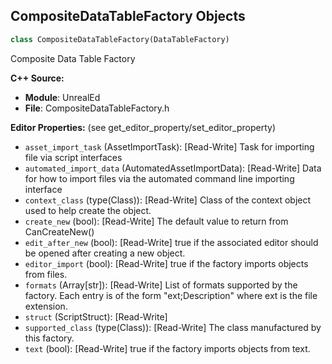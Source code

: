 ## CompositeDataTableFactory Objects

```python
class CompositeDataTableFactory(DataTableFactory)
```

Composite Data Table Factory

**C++ Source:**

- **Module**: UnrealEd
- **File**: CompositeDataTableFactory.h

**Editor Properties:** (see get_editor_property/set_editor_property)

- ``asset_import_task`` (AssetImportTask):  [Read-Write] Task for importing file via script interfaces
- ``automated_import_data`` (AutomatedAssetImportData):  [Read-Write] Data for how to import files via the automated command line importing interface
- ``context_class`` (type(Class)):  [Read-Write] Class of the context object used to help create the object.
- ``create_new`` (bool):  [Read-Write] The default value to return from CanCreateNew()
- ``edit_after_new`` (bool):  [Read-Write] true if the associated editor should be opened after creating a new object.
- ``editor_import`` (bool):  [Read-Write] true if the factory imports objects from files.
- ``formats`` (Array[str]):  [Read-Write] List of formats supported by the factory. Each entry is of the form "ext;Description" where ext is the file extension.
- ``struct`` (ScriptStruct):  [Read-Write]
- ``supported_class`` (type(Class)):  [Read-Write] The class manufactured by this factory.
- ``text`` (bool):  [Read-Write] true if the factory imports objects from text.

<a id="unreal.CSVImportFactory"></a>